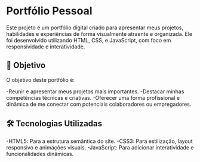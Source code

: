 # Portfólio Pessoal
Este projeto é um portfólio digital criado para apresentar meus projetos, habilidades e experiências de forma visualmente atraente e organizada. Ele foi desenvolvido utilizando HTML, CSS, e JavaScript, com foco em responsividade e interatividade.

## 🎯 Objetivo
O objetivo deste portfólio é:

-Reunir e apresentar meus projetos mais importantes.
-Destacar minhas competências técnicas e criativas.
-Oferecer uma forma profissional e dinâmica de me conectar com potenciais colaboradores ou empregadores.

## 🛠️ Tecnologias Utilizadas
-HTML5: Para a estrutura semântica do site.
-CSS3: Para estilização, layout responsivo e animações visuais.
-JavaScript: Para adicionar interatividade e funcionalidades dinâmicas.
